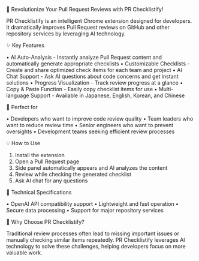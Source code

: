 🚀 Revolutionize Your Pull Request Reviews with PR Checklistify!

PR Checklistify is an intelligent Chrome extension designed for developers. It dramatically improves Pull Request reviews on GitHub and other repository services by leveraging AI technology.

✨ Key Features

• AI Auto-Analysis - Instantly analyze Pull Request content and automatically generate appropriate checklists 
• Customizable Checklists - Create and share optimized check items for each team and project 
• AI Chat Support - Ask AI questions about code concerns and get instant solutions 
• Progress Visualization - Track review progress at a glance 
• Copy & Paste Function - Easily copy checklist items for use 
• Multi-language Support - Available in Japanese, English, Korean, and Chinese

🎯 Perfect for

• Developers who want to improve code review quality 
• Team leaders who want to reduce review time 
• Senior engineers who want to prevent oversights 
• Development teams seeking efficient review processes

💡 How to Use

1. Install the extension
2. Open a Pull Request page
3. Side panel automatically appears and AI analyzes the content
4. Review while checking the generated checklist
5. Ask AI chat for any questions

🔧 Technical Specifications

• OpenAI API compatibility support • Lightweight and fast operation • Secure data processing • Support for major repository services

🌟 Why Choose PR Checklistify?

Traditional review processes often lead to missing important issues or manually checking similar items repeatedly. PR Checklistify leverages AI technology to solve these challenges, helping developers focus on more valuable work.
